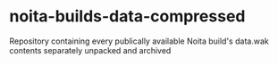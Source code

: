 # noita-builds-data-compressed
Repository containing every publically available Noita build's data.wak contents separately unpacked and archived
